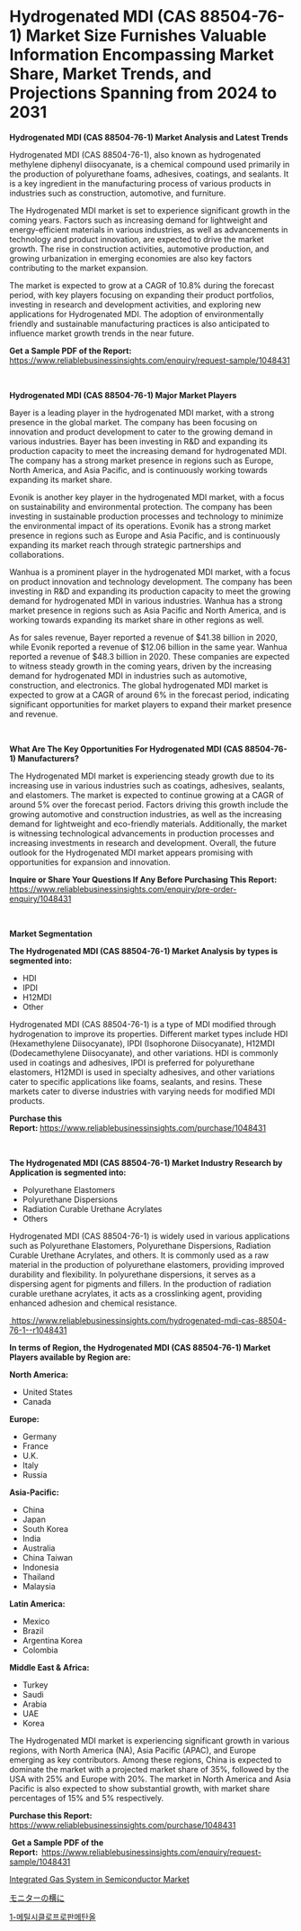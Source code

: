 <p><h1>Hydrogenated MDI (CAS 88504-76-1) Market Size Furnishes Valuable Information Encompassing Market Share, Market Trends, and Projections Spanning from 2024 to 2031</h1></p><p><strong>Hydrogenated MDI (CAS 88504-76-1) Market Analysis and Latest Trends</strong></p>
<p><p>Hydrogenated MDI (CAS 88504-76-1), also known as hydrogenated methylene diphenyl diisocyanate, is a chemical compound used primarily in the production of polyurethane foams, adhesives, coatings, and sealants. It is a key ingredient in the manufacturing process of various products in industries such as construction, automotive, and furniture.</p><p>The Hydrogenated MDI market is set to experience significant growth in the coming years. Factors such as increasing demand for lightweight and energy-efficient materials in various industries, as well as advancements in technology and product innovation, are expected to drive the market growth. The rise in construction activities, automotive production, and growing urbanization in emerging economies are also key factors contributing to the market expansion.</p><p>The market is expected to grow at a CAGR of 10.8% during the forecast period, with key players focusing on expanding their product portfolios, investing in research and development activities, and exploring new applications for Hydrogenated MDI. The adoption of environmentally friendly and sustainable manufacturing practices is also anticipated to influence market growth trends in the near future.</p></p>
<p><strong>Get a Sample PDF of the Report:&nbsp;</strong> <a href="https://www.reliablebusinessinsights.com/enquiry/request-sample/1048431">https://www.reliablebusinessinsights.com/enquiry/request-sample/1048431</a></p>
<p>&nbsp;</p>
<p><strong>Hydrogenated MDI (CAS 88504-76-1) Major Market Players</strong></p>
<p><p>Bayer is a leading player in the hydrogenated MDI market, with a strong presence in the global market. The company has been focusing on innovation and product development to cater to the growing demand in various industries. Bayer has been investing in R&D and expanding its production capacity to meet the increasing demand for hydrogenated MDI. The company has a strong market presence in regions such as Europe, North America, and Asia Pacific, and is continuously working towards expanding its market share.</p><p>Evonik is another key player in the hydrogenated MDI market, with a focus on sustainability and environmental protection. The company has been investing in sustainable production processes and technology to minimize the environmental impact of its operations. Evonik has a strong market presence in regions such as Europe and Asia Pacific, and is continuously expanding its market reach through strategic partnerships and collaborations.</p><p>Wanhua is a prominent player in the hydrogenated MDI market, with a focus on product innovation and technology development. The company has been investing in R&D and expanding its production capacity to meet the growing demand for hydrogenated MDI in various industries. Wanhua has a strong market presence in regions such as Asia Pacific and North America, and is working towards expanding its market share in other regions as well.</p><p>As for sales revenue, Bayer reported a revenue of $41.38 billion in 2020, while Evonik reported a revenue of $12.06 billion in the same year. Wanhua reported a revenue of $48.3 billion in 2020. These companies are expected to witness steady growth in the coming years, driven by the increasing demand for hydrogenated MDI in industries such as automotive, construction, and electronics. The global hydrogenated MDI market is expected to grow at a CAGR of around 6% in the forecast period, indicating significant opportunities for market players to expand their market presence and revenue.</p></p>
<p>&nbsp;</p>
<p><strong>What Are The Key Opportunities For Hydrogenated MDI (CAS 88504-76-1) Manufacturers?</strong></p>
<p><p>The Hydrogenated MDI market is experiencing steady growth due to its increasing use in various industries such as coatings, adhesives, sealants, and elastomers. The market is expected to continue growing at a CAGR of around 5% over the forecast period. Factors driving this growth include the growing automotive and construction industries, as well as the increasing demand for lightweight and eco-friendly materials. Additionally, the market is witnessing technological advancements in production processes and increasing investments in research and development. Overall, the future outlook for the Hydrogenated MDI market appears promising with opportunities for expansion and innovation.</p></p>
<p><strong>Inquire or Share Your Questions If Any Before Purchasing This Report:</strong> <a href="https://www.reliablebusinessinsights.com/enquiry/pre-order-enquiry/1048431">https://www.reliablebusinessinsights.com/enquiry/pre-order-enquiry/1048431</a></p>
<p>&nbsp;</p>
<p><strong>Market Segmentation</strong></p>
<p><strong>The Hydrogenated MDI (CAS 88504-76-1) Market Analysis by types is segmented into:</strong></p>
<p><ul><li>HDI</li><li>IPDI</li><li>H12MDI</li><li>Other</li></ul></p>
<p><p>Hydrogenated MDI (CAS 88504-76-1) is a type of MDI modified through hydrogenation to improve its properties. Different market types include HDI (Hexamethylene Diisocyanate), IPDI (Isophorone Diisocyanate), H12MDI (Dodecamethylene Diisocyanate), and other variations. HDI is commonly used in coatings and adhesives, IPDI is preferred for polyurethane elastomers, H12MDI is used in specialty adhesives, and other variations cater to specific applications like foams, sealants, and resins. These markets cater to diverse industries with varying needs for modified MDI products.</p></p>
<p><strong>Purchase this Report:&nbsp;</strong><a href="https://www.reliablebusinessinsights.com/purchase/1048431">https://www.reliablebusinessinsights.com/purchase/1048431</a></p>
<p>&nbsp;</p>
<p><strong>The Hydrogenated MDI (CAS 88504-76-1) Market Industry Research by Application is segmented into:</strong></p>
<p><ul><li>Polyurethane Elastomers</li><li>Polyurethane Dispersions</li><li>Radiation Curable Urethane Acrylates</li><li>Others</li></ul></p>
<p><p>Hydrogenated MDI (CAS 88504-76-1) is widely used in various applications such as Polyurethane Elastomers, Polyurethane Dispersions, Radiation Curable Urethane Acrylates, and others. It is commonly used as a raw material in the production of polyurethane elastomers, providing improved durability and flexibility. In polyurethane dispersions, it serves as a dispersing agent for pigments and fillers. In the production of radiation curable urethane acrylates, it acts as a crosslinking agent, providing enhanced adhesion and chemical resistance.</p></p>
<p><a href="https://www.reliablebusinessinsights.com/hydrogenated-mdi-cas-88504-76-1--r1048431">&nbsp;https://www.reliablebusinessinsights.com/hydrogenated-mdi-cas-88504-76-1--r1048431</a></p>
<p><strong>In terms of Region, the Hydrogenated MDI (CAS 88504-76-1) Market Players available by Region are:</strong></p>
<p>
    <p> <strong> North America: </strong>
        <ul>
            <li>United States</li>
            <li>Canada</li>
        </ul>
        </p> 
    <p> <strong> Europe: </strong>
        <ul>
            <li>Germany</li>
            <li>France</li>
            <li>U.K.</li>
            <li>Italy</li>
            <li>Russia</li>
        </ul>
        </p> 
    <p> <strong> Asia-Pacific: </strong>
        <ul>
            <li>China</li>
            <li>Japan</li>
            <li>South Korea</li>
            <li>India</li>
            <li>Australia</li>
            <li>China Taiwan</li>
            <li>Indonesia</li>
            <li>Thailand</li>
            <li>Malaysia</li>
        </ul>
        </p> 
    <p> <strong> Latin America: </strong>
        <ul>
            <li>Mexico</li>
            <li>Brazil</li>
            <li>Argentina Korea</li>
            <li>Colombia</li>
        </ul>
        </p> 
    <p> <strong> Middle East & Africa: </strong>
        <ul>
            <li>Turkey</li>
            <li>Saudi</li>
            <li>Arabia</li>
            <li>UAE</li>
            <li>Korea</li>
        </ul>
    </p>
    </p>
<p><p>The Hydrogenated MDI market is experiencing significant growth in various regions, with North America (NA), Asia Pacific (APAC), and Europe emerging as key contributors. Among these regions, China is expected to dominate the market with a projected market share of 35%, followed by the USA with 25% and Europe with 20%. The market in North America and Asia Pacific is also expected to show substantial growth, with market share percentages of 15% and 5% respectively.</p></p>
<p><strong>Purchase this Report: </strong><a href="https://www.reliablebusinessinsights.com/purchase/1048431">https://www.reliablebusinessinsights.com/purchase/1048431</a></p>
<p>&nbsp;<strong>Get a Sample PDF of the Report:&nbsp;&nbsp;</strong><a href="https://www.reliablebusinessinsights.com/enquiry/request-sample/1048431">https://www.reliablebusinessinsights.com/enquiry/request-sample/1048431</a></p>
<p><strong></strong></p>
<p><p><a href="https://issuu.com/reportprime-2/docs/integrated-gas-system-in-semiconductor-market-size">Integrated Gas System in Semiconductor Market</a></p><p><a href="https://github.com/nemesis2824/Market-Research-Report-List-2/blob/main/3991646116536.md">モニターの横に</a></p><p><a href="https://github.com/OliverBarry1954/Market-Research-Report-List-1/blob/main/7408233102326.md">1-메틸시클로프로판메탄올</a></p></p>